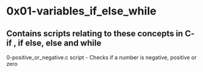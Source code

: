 # 0x01-variables_if_else_while

## Contains scripts relating to these concepts in C- if , if else, else and while

0-positive_or_negative.c script - Checks if a number is negative, positive or zero
